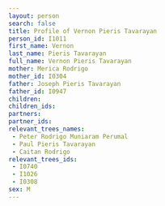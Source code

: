 ```yaml
---
layout: person
search: false
title: Profile of Vernon Pieris Tavarayan
person_id: I1011
first_name: Vernon
last_name: Pieris Tavarayan
full_name: Vernon Pieris Tavarayan
mother: Merica Rodrigo
mother_id: I0304
father: Joseph Pieris Tavarayan
father_id: I0947
children:
children_ids:
partners:
partner_ids:
relevant_trees_names:
 - Peter Rodrigo Muniaram Perumal
 - Paul Pieris Tavarayan
 - Caitan Rodrigo
relevant_trees_ids:
 - I0740
 - I1026
 - I0308
sex: M
---
```


